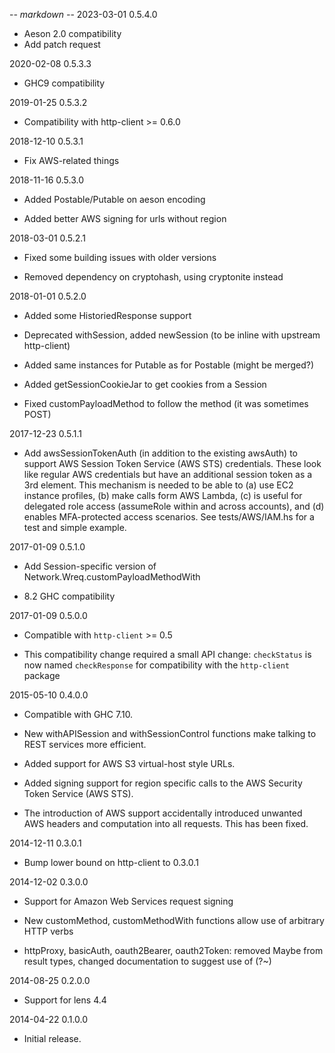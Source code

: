 -*- markdown -*-
2023-03-01 0.5.4.0

* Aeson 2.0 compatibility
* Add patch request


2020-02-08 0.5.3.3

* GHC9 compatibility

2019-01-25 0.5.3.2

* Compatibility with http-client >= 0.6.0

2018-12-10 0.5.3.1

* Fix AWS-related things

2018-11-16 0.5.3.0

* Added Postable/Putable on aeson encoding

* Added better AWS signing for urls without region

2018-03-01 0.5.2.1

* Fixed some building issues with older versions

* Removed dependency on cryptohash, using cryptonite instead

2018-01-01 0.5.2.0

* Added some HistoriedResponse support

* Deprecated withSession, added newSession (to be inline with upstream http-client)

* Added same instances for Putable as for Postable (might be merged?)

* Added getSessionCookieJar to get cookies from a Session

* Fixed customPayloadMethod to follow the method (it was sometimes POST)

2017-12-23 0.5.1.1

* Add awsSessionTokenAuth (in addition to the existing awsAuth) to
  support AWS Session Token Service (AWS STS) credentials. These look
  like regular AWS credentials but have an additional session token as
  a 3rd element. This mechanism is needed to be able to (a) use EC2
  instance profiles, (b) make calls form AWS Lambda, (c) is useful for
  delegated role access (assumeRole within and across accounts), and (d)
  enables MFA-protected access scenarios.
  See tests/AWS/IAM.hs for a test and simple example.

2017-01-09 0.5.1.0

* Add Session-specific version of Network.Wreq.customPayloadMethodWith

* 8.2 GHC compatibility

2017-01-09 0.5.0.0

* Compatible with `http-client` >= 0.5

* This compatibility change required a small API change: `checkStatus`
  is now named `checkResponse` for compatibility with the
  `http-client` package

2015-05-10 0.4.0.0

* Compatible with GHC 7.10.

* New withAPISession and withSessionControl functions make talking to
  REST services more efficient.

* Added support for AWS S3 virtual-host style URLs.

* Added signing support for region specific calls to the AWS Security
  Token Service (AWS STS).

* The introduction of AWS support accidentally introduced unwanted AWS
  headers and computation into all requests. This has been fixed.


2014-12-11 0.3.0.1

* Bump lower bound on http-client to 0.3.0.1


2014-12-02 0.3.0.0

* Support for Amazon Web Services request signing

* New customMethod, customMethodWith functions allow use of arbitrary
  HTTP verbs

* httpProxy, basicAuth, oauth2Bearer, oauth2Token: removed Maybe from
  result types, changed documentation to suggest use of (?~)


2014-08-25 0.2.0.0

* Support for lens 4.4


2014-04-22 0.1.0.0

* Initial release.
